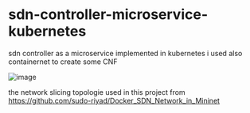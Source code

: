 # sdn-controller-microservice-kubernetes
sdn controller as a microservice implemented in kubernetes
i used also containernet to create some CNF

![image](https://user-images.githubusercontent.com/96601753/192281135-dc98551a-375e-4295-affb-696f23b962a1.png)

the network slicing topologie  used in this project from https://github.com/sudo-riyad/Docker_SDN_Network_in_Mininet

